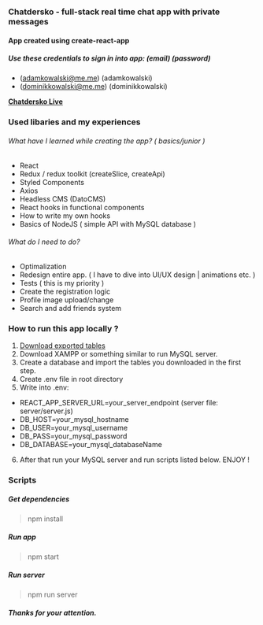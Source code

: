 ### Chatdersko - full-stack real time chat app with private messages
#### App created using create-react-app
##### Use these credentials to sign in into app: (email) (password)

* (adamkowalski@me.me) (adamkowalski)
* (dominikkowalski@me.me) (dominikkowalski)

**[Chatdersko Live](https://nifty-shannon-5c4118.netlify.app/)**

### Used libaries and my experiences
###### What have I learned while creating the app? ( basics/junior )
- React
- Redux / redux toolkit (createSlice, createApi)
- Styled Components
- Axios
- Headless CMS (DatoCMS)
- React hooks in functional components
- How to write my own hooks
- Basics of NodeJS ( simple API with MySQL database )

###### What do I need to do?
- Optimalization
- Redesign entire app. ( I have to dive into UI/UX design | animations etc. )
- Tests ( this is my priority )
- Create the registration logic
- Profile image upload/change
- Search and add friends system

### How to run this app locally ?
1. [Download exported tables](https://easyupload.io/3cehv4)
2. Download XAMPP or something similar to run MySQL server.
3. Create a database and import the tables you downloaded in the first step.
4. Create .env file in root directory
5. Write into .env:
- REACT_APP_SERVER_URL=your_server_endpoint (server file: server/server.js)
- DB_HOST=your_mysql_hostname
- DB_USER=your_mysql_username
- DB_PASS=your_mysql_password
- DB_DATABASE=your_mysql_databaseName
6. After that run your MySQL server and run scripts listed below. ENJOY !
### Scripts
##### Get dependencies
> npm install
##### Run app
> npm start
##### Run server
> npm run server

##### Thanks for your attention.
